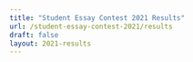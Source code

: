 ```yaml
---
title: "Student Essay Contest 2021 Results"
url: /student-essay-contest-2021/results
draft: false
layout: 2021-results
---
```


